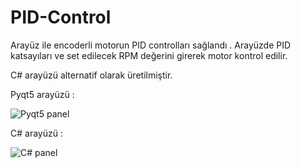 # PID-Control
Arayüz ile encoderli motorun PID controlları sağlandı . Arayüzde PID katsayıları ve set edilecek RPM değerini girerek motor kontrol edilir.

C# arayüzü alternatif olarak üretilmiştir.

Pyqt5 arayüzü :

![Pyqt5 panel ](https://user-images.githubusercontent.com/49341225/137780315-1db53d0b-7681-433c-beea-5bc060c990e2.png)

C# arayüzü :

![C# panel](https://user-images.githubusercontent.com/49341225/137779932-ae9679ce-8172-4aa4-88ee-fbfff8dcab02.png)

